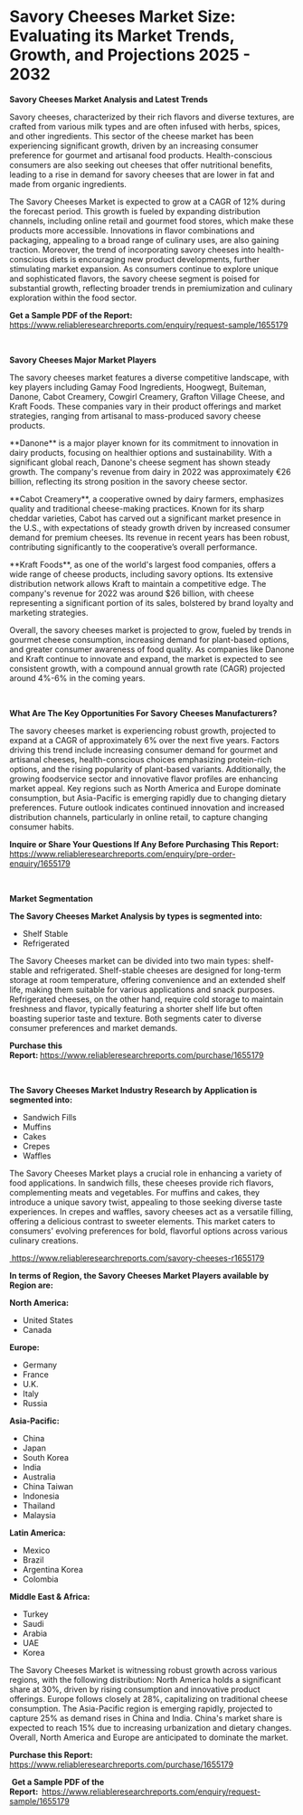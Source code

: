<p><h1>Savory Cheeses Market Size: Evaluating its Market Trends, Growth, and Projections 2025 - 2032</h1></p><p><strong>Savory Cheeses Market Analysis and Latest Trends</strong></p>
<p><p>Savory cheeses, characterized by their rich flavors and diverse textures, are crafted from various milk types and are often infused with herbs, spices, and other ingredients. This sector of the cheese market has been experiencing significant growth, driven by an increasing consumer preference for gourmet and artisanal food products. Health-conscious consumers are also seeking out cheeses that offer nutritional benefits, leading to a rise in demand for savory cheeses that are lower in fat and made from organic ingredients.</p><p>The Savory Cheeses Market is expected to grow at a CAGR of 12% during the forecast period. This growth is fueled by expanding distribution channels, including online retail and gourmet food stores, which make these products more accessible. Innovations in flavor combinations and packaging, appealing to a broad range of culinary uses, are also gaining traction. Moreover, the trend of incorporating savory cheeses into health-conscious diets is encouraging new product developments, further stimulating market expansion. As consumers continue to explore unique and sophisticated flavors, the savory cheese segment is poised for substantial growth, reflecting broader trends in premiumization and culinary exploration within the food sector.</p></p>
<p><strong>Get a Sample PDF of the Report:&nbsp;</strong> <a href="https://www.reliableresearchreports.com/enquiry/request-sample/1655179?utm_campaign=3441&utm_medium=2&utm_source=Github&utm_content=ia&utm_term=18042025&utm_id=savory-cheeses">https://www.reliableresearchreports.com/enquiry/request-sample/1655179</a></p>
<p>&nbsp;</p>
<p><strong>Savory Cheeses Major Market Players</strong></p>
<p><p>The savory cheeses market features a diverse competitive landscape, with key players including Gamay Food Ingredients, Hoogwegt, Buiteman, Danone, Cabot Creamery, Cowgirl Creamery, Grafton Village Cheese, and Kraft Foods. These companies vary in their product offerings and market strategies, ranging from artisanal to mass-produced savory cheese products.</p><p>**Danone** is a major player known for its commitment to innovation in dairy products, focusing on healthier options and sustainability. With a significant global reach, Danone's cheese segment has shown steady growth. The company's revenue from dairy in 2022 was approximately €26 billion, reflecting its strong position in the savory cheese sector.</p><p>**Cabot Creamery**, a cooperative owned by dairy farmers, emphasizes quality and traditional cheese-making practices. Known for its sharp cheddar varieties, Cabot has carved out a significant market presence in the U.S., with expectations of steady growth driven by increased consumer demand for premium cheeses. Its revenue in recent years has been robust, contributing significantly to the cooperative’s overall performance.</p><p>**Kraft Foods**, as one of the world's largest food companies, offers a wide range of cheese products, including savory options. Its extensive distribution network allows Kraft to maintain a competitive edge. The company's revenue for 2022 was around $26 billion, with cheese representing a significant portion of its sales, bolstered by brand loyalty and marketing strategies.</p><p>Overall, the savory cheeses market is projected to grow, fueled by trends in gourmet cheese consumption, increasing demand for plant-based options, and greater consumer awareness of food quality. As companies like Danone and Kraft continue to innovate and expand, the market is expected to see consistent growth, with a compound annual growth rate (CAGR) projected around 4%-6% in the coming years.</p></p>
<p>&nbsp;</p>
<p><strong>What Are The Key Opportunities For Savory Cheeses Manufacturers?</strong></p>
<p><p>The savory cheeses market is experiencing robust growth, projected to expand at a CAGR of approximately 6% over the next five years. Factors driving this trend include increasing consumer demand for gourmet and artisanal cheeses, health-conscious choices emphasizing protein-rich options, and the rising popularity of plant-based variants. Additionally, the growing foodservice sector and innovative flavor profiles are enhancing market appeal. Key regions such as North America and Europe dominate consumption, but Asia-Pacific is emerging rapidly due to changing dietary preferences. Future outlook indicates continued innovation and increased distribution channels, particularly in online retail, to capture changing consumer habits.</p></p>
<p><strong>Inquire or Share Your Questions If Any Before Purchasing This Report:</strong> <a href="https://www.reliableresearchreports.com/enquiry/pre-order-enquiry/1655179?utm_campaign=3441&utm_medium=2&utm_source=Github&utm_content=ia&utm_term=18042025&utm_id=savory-cheeses">https://www.reliableresearchreports.com/enquiry/pre-order-enquiry/1655179</a></p>
<p>&nbsp;</p>
<p><strong>Market Segmentation</strong></p>
<p><strong>The Savory Cheeses Market Analysis by types is segmented into:</strong></p>
<p><ul><li>Shelf Stable</li><li>Refrigerated</li></ul></p>
<p><p>The Savory Cheeses market can be divided into two main types: shelf-stable and refrigerated. Shelf-stable cheeses are designed for long-term storage at room temperature, offering convenience and an extended shelf life, making them suitable for various applications and snack purposes. Refrigerated cheeses, on the other hand, require cold storage to maintain freshness and flavor, typically featuring a shorter shelf life but often boasting superior taste and texture. Both segments cater to diverse consumer preferences and market demands.</p></p>
<p><strong>Purchase this Report:&nbsp;</strong><a href="https://www.reliableresearchreports.com/purchase/1655179?utm_campaign=3441&utm_medium=2&utm_source=Github&utm_content=ia&utm_term=18042025&utm_id=savory-cheeses">https://www.reliableresearchreports.com/purchase/1655179</a></p>
<p>&nbsp;</p>
<p><strong>The Savory Cheeses Market Industry Research by Application is segmented into:</strong></p>
<p><ul><li>Sandwich Fills</li><li>Muffins</li><li>Cakes</li><li>Crepes</li><li>Waffles</li></ul></p>
<p><p>The Savory Cheeses Market plays a crucial role in enhancing a variety of food applications. In sandwich fills, these cheeses provide rich flavors, complementing meats and vegetables. For muffins and cakes, they introduce a unique savory twist, appealing to those seeking diverse taste experiences. In crepes and waffles, savory cheeses act as a versatile filling, offering a delicious contrast to sweeter elements. This market caters to consumers' evolving preferences for bold, flavorful options across various culinary creations.</p></p>
<p><a href="https://www.reliableresearchreports.com/savory-cheeses-r1655179?utm_campaign=3441&utm_medium=2&utm_source=Github&utm_content=ia&utm_term=18042025&utm_id=savory-cheeses">&nbsp;https://www.reliableresearchreports.com/savory-cheeses-r1655179</a></p>
<p><strong>In terms of Region, the Savory Cheeses Market Players available by Region are:</strong></p>
<p>
    <p> <strong> North America: </strong>
        <ul>
            <li>United States</li>
            <li>Canada</li>
        </ul>
        </p> 
    <p> <strong> Europe: </strong>
        <ul>
            <li>Germany</li>
            <li>France</li>
            <li>U.K.</li>
            <li>Italy</li>
            <li>Russia</li>
        </ul>
        </p> 
    <p> <strong> Asia-Pacific: </strong>
        <ul>
            <li>China</li>
            <li>Japan</li>
            <li>South Korea</li>
            <li>India</li>
            <li>Australia</li>
            <li>China Taiwan</li>
            <li>Indonesia</li>
            <li>Thailand</li>
            <li>Malaysia</li>
        </ul>
        </p> 
    <p> <strong> Latin America: </strong>
        <ul>
            <li>Mexico</li>
            <li>Brazil</li>
            <li>Argentina Korea</li>
            <li>Colombia</li>
        </ul>
        </p> 
    <p> <strong> Middle East & Africa: </strong>
        <ul>
            <li>Turkey</li>
            <li>Saudi</li>
            <li>Arabia</li>
            <li>UAE</li>
            <li>Korea</li>
        </ul>
    </p>
    </p>
<p><p>The Savory Cheeses Market is witnessing robust growth across various regions, with the following distribution: North America holds a significant share at 30%, driven by rising consumption and innovative product offerings. Europe follows closely at 28%, capitalizing on traditional cheese consumption. The Asia-Pacific region is emerging rapidly, projected to capture 25% as demand rises in China and India. China's market share is expected to reach 15% due to increasing urbanization and dietary changes. Overall, North America and Europe are anticipated to dominate the market.</p></p>
<p><strong>Purchase this Report: </strong><a href="https://www.reliableresearchreports.com/purchase/1655179?utm_campaign=3441&utm_medium=2&utm_source=Github&utm_content=ia&utm_term=18042025&utm_id=savory-cheeses">https://www.reliableresearchreports.com/purchase/1655179</a></p>
<p>&nbsp;<strong>Get a Sample PDF of the Report:&nbsp;&nbsp;</strong><a href="https://www.reliableresearchreports.com/enquiry/request-sample/1655179?utm_campaign=3441&utm_medium=2&utm_source=Github&utm_content=ia&utm_term=18042025&utm_id=savory-cheeses">https://www.reliableresearchreports.com/enquiry/request-sample/1655179</a></p>
<p><strong></strong></p>
<p><p></p><p></p><p></p></p>